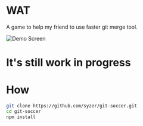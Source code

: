 # WAT

A game to help my friend to use faster git merge tool.

![Demo Screen](https://raw.github.com/syzer/git-soccer/master/doc/game.png)

# It's still work in progress

# How

```sh
git clone https://github.com/syzer/git-soccer.git
cd git-soccer
npm install
```